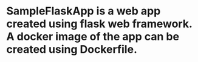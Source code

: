 # SampleFlaskApp is a web app created using flask web framework. A docker image of the app can be created using Dockerfile. 
